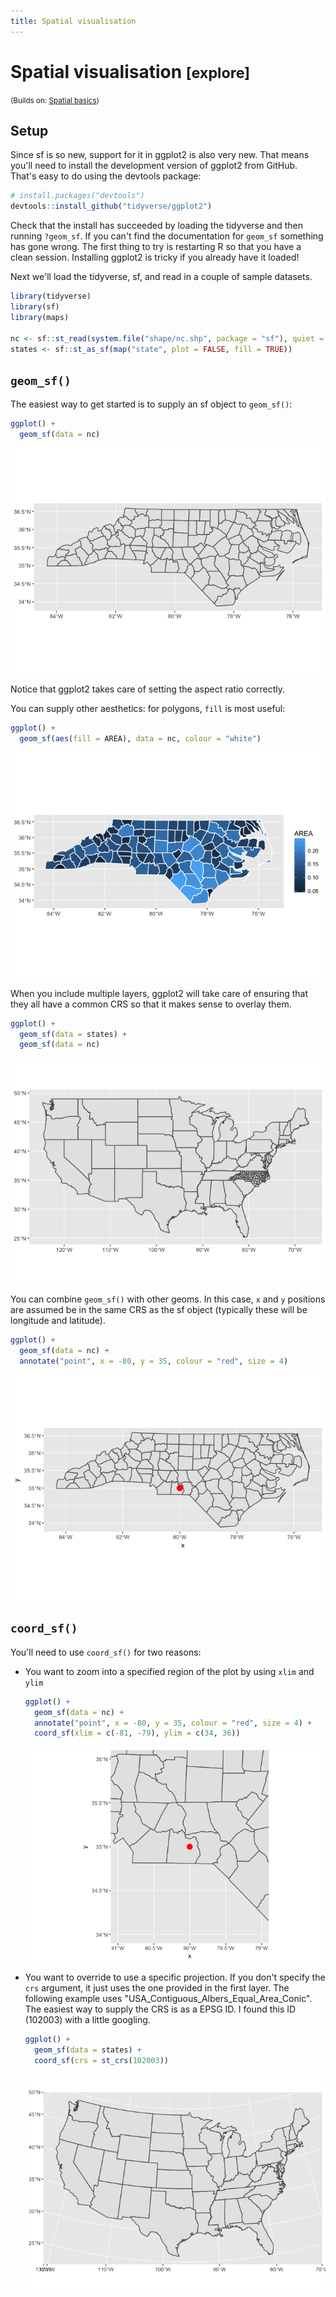 ```yaml
---
title: Spatial visualisation
---
```


<!-- Generated automatically from spatial-vis.yml. Do not edit by hand -->

# Spatial visualisation <small class='explore'>[explore]</small>
<small>(Builds on: [Spatial basics](spatial-basics.md))</small>


Setup
-----

Since sf is so new, support for it in ggplot2 is also very new. That means you'll need to install the development version of ggplot2 from GitHub. That's easy to do using the devtools package:

``` r
# install.packages("devtools")
devtools::install_github("tidyverse/ggplot2")
```

Check that the install has succeeded by loading the tidyverse and then running `?geom_sf`. If you can't find the documentation for `geom_sf` something has gone wrong. The first thing to try is restarting R so that you have a clean session. Installing ggplot2 is tricky if you already have it loaded!

Next we'll load the tidyverse, sf, and read in a couple of sample datasets.

``` r
library(tidyverse)
library(sf)
library(maps)

nc <- sf::st_read(system.file("shape/nc.shp", package = "sf"), quiet = TRUE)
states <- sf::st_as_sf(map("state", plot = FALSE, fill = TRUE))
```

`geom_sf()`
-----------

The easiest way to get started is to supply an sf object to `geom_sf()`:

``` r
ggplot() +
  geom_sf(data = nc)
```

![](spatial-vis_files/figure-markdown_github/unnamed-chunk-3-1.png)

Notice that ggplot2 takes care of setting the aspect ratio correctly.

You can supply other aesthetics: for polygons, `fill` is most useful:

``` r
ggplot() +
  geom_sf(aes(fill = AREA), data = nc, colour = "white")
```

![](spatial-vis_files/figure-markdown_github/unnamed-chunk-4-1.png)

When you include multiple layers, ggplot2 will take care of ensuring that they all have a common CRS so that it makes sense to overlay them.

``` r
ggplot() +
  geom_sf(data = states) + 
  geom_sf(data = nc)
```

![](spatial-vis_files/figure-markdown_github/unnamed-chunk-5-1.png)

You can combine `geom_sf()` with other geoms. In this case, `x` and `y` positions are assumed be in the same CRS as the sf object (typically these will be longitude and latitude).

``` r
ggplot() +
  geom_sf(data = nc) +
  annotate("point", x = -80, y = 35, colour = "red", size = 4)
```

![](spatial-vis_files/figure-markdown_github/unnamed-chunk-6-1.png)

`coord_sf()`
------------

You'll need to use `coord_sf()` for two reasons:

-   You want to zoom into a specified region of the plot by using `xlim` and `ylim`

    ``` r
    ggplot() +
      geom_sf(data = nc) +
      annotate("point", x = -80, y = 35, colour = "red", size = 4) + 
      coord_sf(xlim = c(-81, -79), ylim = c(34, 36))
    ```

    ![](spatial-vis_files/figure-markdown_github/unnamed-chunk-7-1.png)

-   You want to override to use a specific projection. If you don't specify the `crs` argument, it just uses the one provided in the first layer. The following example uses "USA\_Contiguous\_Albers\_Equal\_Area\_Conic". The easiest way to supply the CRS is as a EPSG ID. I found this ID (102003) with a little googling.

    ``` r
    ggplot() +
      geom_sf(data = states) +
      coord_sf(crs = st_crs(102003))
    ```

    ![](spatial-vis_files/figure-markdown_github/unnamed-chunk-8-1.png)

